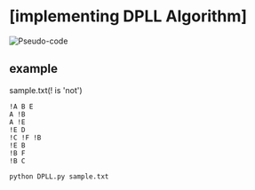 # [implementing DPLL Algorithm]
![Pseudo-code](/readme/pseudecode.png)

## example
sample.txt(! is 'not')
```
!A B E
A !B
A !E
!E D
!C !F !B
!E B
!B F
!B C
```
```
python DPLL.py sample.txt
```

